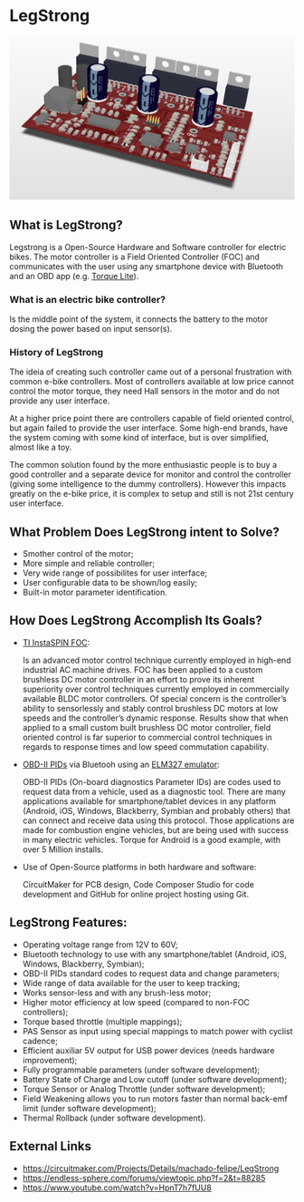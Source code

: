 # LegStrong
![](https://github.com/machadofelipe/LegStrong/blob/master/documentation/images/controller.jpg)

## What is LegStrong?
Legstrong is a Open-Source Hardware and Software controller for electric bikes. The motor controller is a Field Oriented Controller (FOC) and communicates with the user using any smartphone device with Bluetooth and an OBD app (e.g. [Torque Lite](https://play.google.com/store/apps/details?id=org.prowl.torquefree&hl=pt_PT)).

### What is an electric bike controller?
Is the middle point of the system, it connects the battery to the motor dosing the power based on input sensor(s).

### History of LegStrong
The ideia of creating such controller came out of a personal frustration with common e-bike controllers. Most of controllers available at low price cannot control the motor torque, they need Hall sensors in the motor and do not provide any user interface. 

At a higher price point there are controllers capable of field oriented control, but again failed to provide the user interface. Some high-end brands, have the system coming with some kind of interface, but is over simplified, almost like a toy. 

The common solution found by the more enthusiastic people is to buy a good controller and a separate device for monitor and control the controller (giving some intelligence to the dummy controllers). However this impacts greatly on the e-bike price, it is complex to setup and still is not 21st century user interface.


## What Problem Does LegStrong intent to Solve?
- Smother control of the motor;
- More simple and reliable controller;
- Very wide range of possibilites for user interface;
- User configurable data to be shown/log easily;
- Built-in motor parameter identification.


## How Does LegStrong Accomplish Its Goals?

- [TI InstaSPIN FOC](http://www.ti.com/ww/en/mcu/instaspin/instaspin-foc.shtml?DCMP=c2x-instaspin&HQS=instaspin-foc):

    Is an advanced motor control technique currently employed in high-end industrial AC machine drives. FOC has been applied to a custom brushless DC motor controller in an effort to prove its inherent superiority over control techniques currently employed in commercially available BLDC motor controllers. Of special concern is the controller’s ability to sensorlessly and stably control brushless DC motors at low speeds and the controller’s dynamic response. Results show that when applied to a small custom built brushless DC motor controller, field oriented control is far superior to commercial control techniques in regards to response times and low speed commutation capability.

- [OBD-II PIDs](https://en.wikipedia.org/wiki/OBD-II_PIDs) via Bluetooh using an [ELM327 emulator](https://en.wikipedia.org/wiki/ELM327): 

    OBD-II PIDs (On-board diagnostics Parameter IDs) are codes used to request data from a vehicle, used as a diagnostic tool. There are many applications available for smartphone/tablet devices in any platform (Android, iOS, Windows, Blackberry, Symbian and probably others) that can connect and receive data using this protocol. Those applications are made for combustion engine vehicles, but are being used with success in many electric vehicles. Torque for Android is a good example, with over 5 Million installs.

- Use of Open-Source platforms in both hardware and software:

    CircuitMaker for PCB design, Code Composer Studio for code development and GitHub for online project hosting using Git.


## LegStrong Features:
- Operating voltage range from 12V to 60V;
- Bluetooth technology to use with any smartphone/tablet (Android, iOS, Windows, Blackberry, Symbian);
- OBD-II PIDs standard codes to request data and change parameters;
- Wide range of data available for the user to keep tracking;
- Works sensor-less and with any brush-less motor;
- Higher motor efficiency at low speed (compared to non-FOC controllers);
- Torque based throttle (multiple mappings);
- PAS Sensor as input using special mappings to match power with cyclist cadence;
- Efficient auxiliar 5V output for USB power devices (needs hardware improvement);
- Fully programmable parameters (under software development);
- Battery State of Charge and Low cutoff (under software development);
- Torque Sensor or Analog Throttle (under software development);
- Field Weakening allows you to run motors faster than normal back-emf limit (under software development);
- Thermal Rollback (under software development).

## External Links
- https://circuitmaker.com/Projects/Details/machado-felipe/LegStrong
- https://endless-sphere.com/forums/viewtopic.php?f=2&t=88285
- https://www.youtube.com/watch?v=HpnT7h7fUU8
